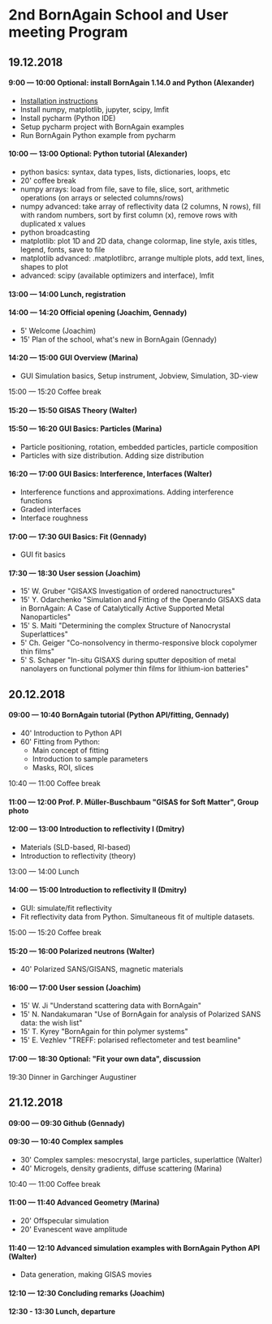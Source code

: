 # 2nd BornAgain School and User meeting Program

## 19.12.2018
#### 9:00 — 10:00 Optional: install BornAgain 1.14.0 and Python (Alexander)
- [Installation instructions](https://www.bornagainproject.org/documentation/getting-started/installation/)
- Install numpy, matplotlib, jupyter, scipy, lmfit
- Install pycharm (Python IDE)
- Setup pycharm project with BornAgain examples
- Run BornAgain Python example from pycharm

#### 10:00 — 13:00 Optional: Python tutorial (Alexander)

- python basics:  syntax, data types, lists, dictionaries, loops, etc
- 20' coffee break
- numpy arrays: load from file, save to file, slice, sort, arithmetic operations (on arrays or selected columns/rows)
- numpy advanced: take array of reflectivity data (2 columns, N rows), fill with random numbers, sort by first column (x), remove rows with duplicated x values
- python broadcasting
- matplotlib: plot 1D and 2D data, change colormap, line style, axis titles, legend, fonts, save to file
- matplotlib advanced: .matplotlibrc, arrange multiple plots, add text, lines, shapes to plot
- advanced: scipy (available optimizers and interface), lmfit

#### 13:00 — 14:00 Lunch, registration

#### 14:00 — 14:20 Official opening (Joachim, Gennady)

- 5' Welcome (Joachim)
- 15' Plan of the school, what's new in BornAgain (Gennady)

#### 14:20 — 15:00 GUI Overview (Marina)

- GUI Simulation basics, Setup instrument, Jobview, Simulation, 3D-view

15:00 — 15:20 Coffee break

#### 15:20 — 15:50 GISAS Theory (Walter)

#### 15:50 — 16:20 GUI Basics: Particles (Marina)

- Particle positioning, rotation, embedded particles, particle composition
- Particles with size distribution. Adding size distribution 

#### 16:20 — 17:00 GUI Basics: Interference, Interfaces (Walter)

- Interference functions and approximations. Adding interference functions
- Graded interfaces
- Interface roughness

#### 17:00 — 17:30 GUI Basics: Fit (Gennady)

- GUI fit basics

#### 17:30 — 18:30 User session (Joachim)

- 15' W. Gruber "GISAXS Investigation of ordered nanoctructures"
- 15' Y. Odarchenko "Simulation and Fitting of the Operando GISAXS data in BornAgain: A Case of Catalytically Active Supported Metal Nanoparticles"
- 15' S. Maiti "Determining the complex Structure of Nanocrystal Superlattices"
- 5' Ch. Geiger "Co-nonsolvency in thermo-responsive block copolymer thin films"
- 5' S. Schaper "In-situ GISAXS during sputter deposition of metal nanolayers on functional polymer thin films for lithium-ion batteries"

## 20.12.2018
#### 09:00 — 10:40 BornAgain tutorial (Python API/fitting, Gennady)
- 40' Introduction to Python API
- 60' Fitting from Python:
  - Main concept of fitting
  - Introduction to sample parameters
  - Masks, ROI, slices
  
10:40 — 11:00 Coffee break

#### 11:00 — 12:00 Prof. P. Müller-Buschbaum "GISAS for Soft Matter", Group photo

#### 12:00 — 13:00 Introduction to reflectivity I (Dmitry)
- Materials (SLD-based, RI-based)
- Introduction to reflectivity (theory)

13:00 — 14:00 Lunch

#### 14:00 — 15:00 Introduction to reflectivity II (Dmitry)

- GUI: simulate/fit reflectivity
- Fit reflectivity data from Python. Simultaneous fit of multiple datasets.

15:00 — 15:20 Coffee break

#### 15:20 — 16:00 Polarized neutrons (Walter) 

- 40' Polarized SANS/GISANS, magnetic materials

#### 16:00 — 17:00 User session (Joachim)
- 15' W. Ji "Understand scattering data with BornAgain"
- 15' N. Nandakumaran "Use of BornAgain for analysis of Polarized SANS data: the wish list"
- 15' T. Kyrey "BornAgain for thin polymer systems" 
- 15' E. Vezhlev "TREFF: polarised reflectometer and test beamline"

#### 17:00 — 18:30 Optional: "Fit your own data", discussion

19:30 Dinner in Garchinger Augustiner

## 21.12.2018

#### 09:00 — 09:30 Github (Gennady)

#### 09:30 — 10:40  Complex samples

- 30' Complex samples: mesocrystal, large particles, superlattice (Walter)
- 40' Microgels, density gradients, diffuse scattering (Marina)

10:40 — 11:00 Coffee break

#### 11:00 — 11:40 Advanced Geometry (Marina)

- 20' Offspecular simulation
- 20' Evanescent wave amplitude

#### 11:40 — 12:10 Advanced simulation examples with BornAgain Python API (Walter)

- Data generation, making GISAS movies

#### 12:10 — 12:30 Concluding remarks (Joachim)

#### 12:30 - 13:30 Lunch, departure



